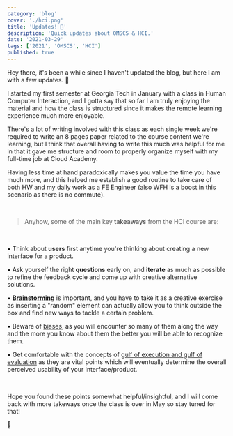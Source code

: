 ```yaml
---
category: 'blog'
cover: './hci.png'
title: 'Updates! 📰'
description: 'Quick updates about OMSCS & HCI.'
date: '2021-03-29'
tags: ['2021', 'OMSCS', 'HCI']
published: true
---
```


Hey there, it's been a while since I haven't updated the blog, but here I am with a few updates. 📰

I started my first semester at Georgia Tech in January with a class in Human Computer Interaction, and I gotta say that so far I am truly enjoying the material and how the class is structured since it makes the remote learning experience much more enjoyable.

There's a lot of writing involved with this class as each single week we're required to write an 8 pages paper related to the course content we're learning, but I think that overall having to write this much was helpful for me in that it gave me structure and room to properly organize myself with my full-time job at Cloud Academy.

Having less time at hand paradoxically makes you value the time you have much more, and this helped me establish a good routine to take care of both HW and my daily work as a FE Engineer (also WFH is a boost in this scenario as there is no commute).

&nbsp;

> Anyhow, some of the main key **takeaways** from the HCI course are:

&nbsp;

• Think about **users** first anytime you're thinking about creating a new interface for a product.

• Ask yourself the right **questions** early on, and **iterate** as much as possible to refine the feedback cycle and come up with creative alternative solutions.

• [**Brainstorming**](https://dl.acm.org/doi/10.1145/2470654.2466177) is important, and you have to take it as a creative exercise as inserting a "random" element can actually allow you to think outside the box and find new ways to tackle a certain problem.

• Beware of [biases](https://xd.adobe.com/ideas/process/user-research/how-to-overcome-cognitive-bias-in-ux-research/), as you will encounter so many of them along the way and the more you know about them the better you will be able to recognize them.

• Get comfortable with the concepts of [gulf of execution and gulf of evaluation](https://www.nngroup.com/articles/two-ux-gulfs-evaluation-execution/) as they are vital points which will eventually determine the overall perceived usability of your interface/product.

&emsp;

Hope you found these points somewhat helpful/insightful, and I will come back with more takeways once the class is over in May so stay tuned for that!

🖖
